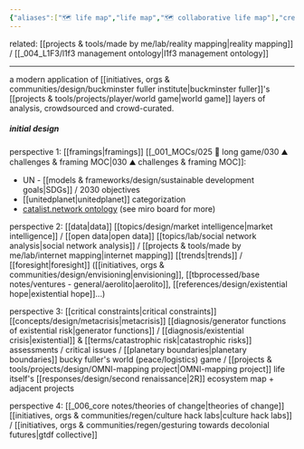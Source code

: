 ```yaml
---
{"aliases":["🗺 life map","life map","🗺 collaborative life map"],"created in":"2021-12-11T16:51:55-03:00","last tended to":"2023-12-24T16:56:26-03:00","created":"2021-12-11T16:51:55.469-03:00","updated":"2025-01-22T12:43:03.585-03:00","tags":["prototype","🌱","design","mapping"],"notestage":["🌱"],"dg-publish":true,"permalink":"/prototypes-and-designs/made-by-me/collaborative-life-map/","dgPassFrontmatter":true}
---
```


related: [[projects & tools/made by me/lab/reality mapping\|reality mapping]] / [[_004_L1F3/l1f3 management ontology\|l1f3 management ontology]]

---

a modern application of [[initiatives, orgs & communities/design/buckminster fuller institute\|buckminster fuller]]'s [[projects & tools/projects/player/world game\|world game]] layers of analysis, crowdsourced and crowd-curated.

##### initial design

perspective 1: [[framings\|framings]]
[[_001_MOCs/025 🔷 long game/030 ⛰ challenges & framing MOC\|030 ⛰ challenges & framing MOC]]:
- UN - [[models & frameworks/design/sustainable development goals\|SDGs]] / 2030 objectives
- [[unitedplanet\|unitedplanet]] categorization
- [catalist.network ontology](https://www.catalist.network/encyclopedic-table)
(see miro board for more)

perspective 2: [[data\|data]]
[[topics/design/market intelligence\|market intelligence]] / [[open data\|open data]]
[[topics/lab/social network analysis\|social network analysis]] / [[projects & tools/made by me/lab/internet mapping\|internet mapping]]
[[trends\|trends]] / [[foresight\|foresight]] ([[initiatives, orgs & communities/design/envisioning\|envisioning]], [[tbprocessed/base notes/ventures - general/aerolito\|aerolito]], [[references/design/existential hope\|existential hope]]...)

perspective 3: [[critical constraints\|critical constraints]]
[[concepts/design/metacrisis\|metacrisis]] [[diagnosis/generator functions of existential risk\|generator functions]] / [[diagnosis/existential crisis\|existential]] & [[terms/catastrophic risk\|catastrophic risks]] assessments / critical issues / [[planetary boundaries\|planetary boundaries]]
bucky fuller's world (peace/logistics) game / [[projects & tools/projects/design/OMNI-mapping project\|OMNI-mapping project]]
life itself's [[responses/design/second renaissance\|2R]] ecosystem map + adjacent projects

perspective 4: [[_006_core notes/theories of change\|theories of change]]
[[initiatives, orgs & communities/regen/culture hack labs\|culture hack labs]] / [[initiatives, orgs & communities/regen/gesturing towards decolonial futures\|gtdf collective]]